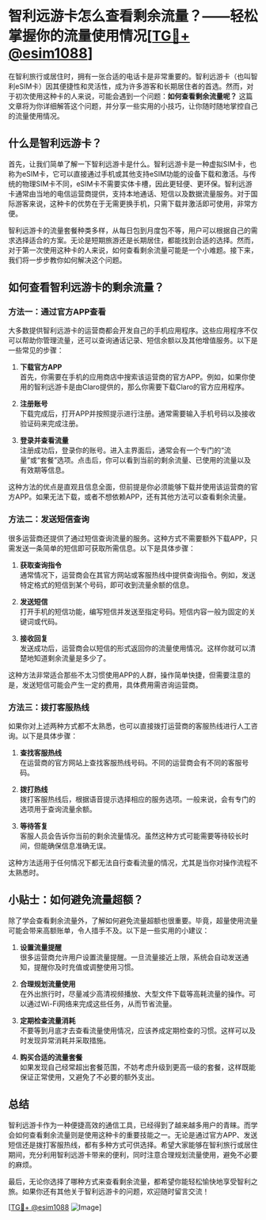 # 智利远游卡怎么查看剩余流量？——轻松掌握你的流量使用情况[[TG💪+ @esim1088](https://t.me/s/esim1088)]

在智利旅行或居住时，拥有一张合适的电话卡是非常重要的。智利远游卡（也叫智利eSIM卡）因其便捷性和灵活性，成为许多游客和长期居住者的首选。然而，对于初次使用这种卡的人来说，可能会遇到一个问题：**如何查看剩余流量呢？** 这篇文章将为你详细解答这个问题，并分享一些实用的小技巧，让你随时随地掌控自己的流量使用情况。

## 什么是智利远游卡？

首先，让我们简单了解一下智利远游卡是什么。智利远游卡是一种虚拟SIM卡，也称为eSIM卡，它可以直接通过手机或其他支持eSIM功能的设备下载和激活。与传统的物理SIM卡不同，eSIM卡不需要实体卡槽，因此更轻便、更环保。智利远游卡通常由当地的电信运营商提供，支持本地通话、短信以及数据流量服务。对于国际游客来说，这种卡的优势在于无需更换手机，只需下载并激活即可使用，非常方便。

智利远游卡的流量套餐种类多样，从每日包到月度包不等，用户可以根据自己的需求选择适合的方案。无论是短期旅游还是长期居住，都能找到合适的选择。然而，对于第一次使用这种卡的人来说，如何查看剩余流量可能是一个小难题。接下来，我们将一步步教你如何解决这个问题。

## 如何查看智利远游卡的剩余流量？

### 方法一：通过官方APP查看

大多数提供智利远游卡的运营商都会开发自己的手机应用程序。这些应用程序不仅可以帮助你管理流量，还可以查询通话记录、短信余额以及其他增值服务。以下是一些常见的步骤：

1. **下载官方APP**  
   首先，你需要在手机的应用商店中搜索该运营商的官方APP。例如，如果你使用的智利远游卡是由Claro提供的，那么你需要下载Claro的官方应用程序。

2. **注册账号**  
   下载完成后，打开APP并按照提示进行注册。通常需要输入手机号码以及接收验证码来完成注册。

3. **登录并查看流量**  
   注册成功后，登录你的账号。进入主界面后，通常会有一个专门的“流量”或“套餐”选项。点击后，你可以看到当前的剩余流量、已使用的流量以及有效期等信息。

这种方法的优点是直观且信息全面，但前提是你必须能够下载并使用该运营商的官方APP。如果无法下载，或者不想依赖APP，还有其他方法可以查看剩余流量。

### 方法二：发送短信查询

很多运营商还提供了通过短信查询流量的服务。这种方式不需要额外下载APP，只需发送一条简单的短信即可获取所需信息。以下是具体步骤：

1. **获取查询指令**  
   通常情况下，运营商会在其官方网站或客服热线中提供查询指令。例如，发送特定格式的短信到某个号码，即可收到流量余额的信息。

2. **发送短信**  
   打开手机的短信功能，编写短信并发送至指定号码。短信内容一般为固定的关键词或代码。

3. **接收回复**  
   发送成功后，运营商会以短信的形式返回你的流量使用情况。这样你就可以清楚地知道剩余流量是多少了。

这种方法非常适合那些不太习惯使用APP的人群，操作简单快捷，但需要注意的是，发送短信可能会产生一定的费用，具体费用需咨询运营商。

### 方法三：拨打客服热线

如果你对上述两种方式都不太熟悉，也可以直接拨打运营商的客服热线进行人工咨询。以下是具体步骤：

1. **查找客服热线**  
   在运营商的官方网站上查找客服热线号码。不同的运营商会有不同的客服号码。

2. **拨打热线**  
   拨打客服热线后，根据语音提示选择相应的服务选项。一般来说，会有专门的选项用于查询流量余额。

3. **等待答复**  
   客服人员会告诉你当前的剩余流量情况。虽然这种方式可能需要等待较长时间，但能确保信息准确无误。

这种方法适用于任何情况下都无法自行查看流量的情况，尤其是当你对操作流程不太熟悉时。

## 小贴士：如何避免流量超额？

除了学会查看剩余流量外，了解如何避免流量超额也很重要。毕竟，超量使用流量可能会带来高额账单，令人措手不及。以下是一些实用的小建议：

1. **设置流量提醒**  
   很多运营商允许用户设置流量提醒。一旦流量接近上限，系统会自动发送通知，提醒你及时充值或调整使用习惯。

2. **合理规划流量使用**  
   在外出旅行时，尽量减少高清视频播放、大型文件下载等高耗流量的操作。可以通过Wi-Fi网络来完成这些任务，从而节省流量。

3. **定期检查流量消耗**  
   不要等到月底才去查看流量使用情况，应该养成定期检查的习惯。这样可以及时发现异常消耗并采取措施。

4. **购买合适的流量套餐**  
   如果发现自己经常超出套餐范围，不妨考虑升级到更高一级的套餐，这样既能保证正常使用，又避免了不必要的额外支出。

## 总结

智利远游卡作为一种便捷高效的通信工具，已经得到了越来越多用户的青睐。而学会如何查看剩余流量则是使用这种卡的重要技能之一。无论是通过官方APP、发送短信还是拨打客服热线，都有多种方式可供选择。希望大家能够在智利旅行或居住期间，充分利用智利远游卡带来的便利，同时注意合理规划流量使用，避免不必要的麻烦。

最后，无论你选择了哪种方式来查看剩余流量，都希望你能轻松愉快地享受智利之旅。如果你还有其他关于智利远游卡的问题，欢迎随时留言交流！

[[TG💪+ @esim1088](https://t.me/s/esim1088) ![Image](https://i.postimg.cc/4NQfJmqS/Snipaste-2025-05-13-00-14-12.png)]